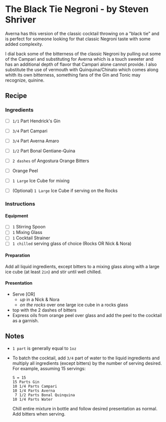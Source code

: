 # The Black Tie Negroni - by Steven Shriver

Averna has this version of the classic cocktail throwing on a "black tie" and
is perfect for someone looking for that classic Negroni taste with some added
complexity.

I dial back some of the bitterness of the classic Negroni by pulling out some
of the Campari and substituting for Averna which is a touch sweeter and has an
additional depth of flavor that Campari alone cannot provide. I also substitute
the use of vermouth with Quinquina/Chinato which comes along whith its own
bitterness, something fans of the Gin and Tonic may recognize, quinine.

## Recipe

### Ingredients

- [ ] `1/1` Part Hendrick's Gin
- [ ] `3/4` Part Campari
- [ ] `3/4` Part Averna Amaro
- [ ] `1/2` Part Bonal Gentiane-Quina

- [ ] `2 dashes` of Angostura Orange Bitters
- [ ] Orange Peel

- [ ] `1 Large` Ice Cube for mixing
- [ ] \(Optional\) `1 Large` Ice Cube if serving on the Rocks

### Instructions

#### Equipment

- [ ] `1` Stirring Spoon
- [ ] `1` Mixing Glass
- [ ] `1` Cocktail Strainer
- [ ] `1 chilled` serving glass of choice (Rocks OR Nick & Nora)

#### Preparation

Add all liquid ingredients, except bitters to a mixing glass along with a
large ice cube (at least `2in`) and stir until well chilled.

#### Presentation

- Serve [OR]
  - _up_ in a Nick & Nora
  - _on the rocks_ over one large ice cube in a rocks glass
- top with the 2 dashes of bitters
- Express oils from orange peel over glass and add the peel to the cocktail as
  a garnish.

## Notes

- `1 part` is generally equal to `1oz`
- To batch the cocktail, add `3/4` part of water to the liquid ingredients
  and multiply all ingredients (except bitters) by the number of serving
  desired. For example, assuming 15 servings:
  ```
  S = 15
  15 Parts Gin
  10 1/4 Parts Campari
  10 1/4 Parts Averna
   7 1/2 Parts Bonal Quinquina
  10 1/4 Parts Water
  ```

  Chill entire mixture in bottle and follow desired presentation as normal.
  Add bitters when serving.
